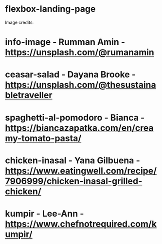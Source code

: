 # flexbox-landing-page

Image credits:

# info-image - Rumman Amin - https://unsplash.com/@rumanamin

# ceasar-salad - Dayana Brooke - https://unsplash.com/@thesustainabletraveller

# spaghetti-al-pomodoro - Bianca - https://biancazapatka.com/en/creamy-tomato-pasta/

# chicken-inasal - Yana Gilbuena - https://www.eatingwell.com/recipe/7906999/chicken-inasal-grilled-chicken/

# kumpir - Lee-Ann - https://www.chefnotrequired.com/kumpir/
